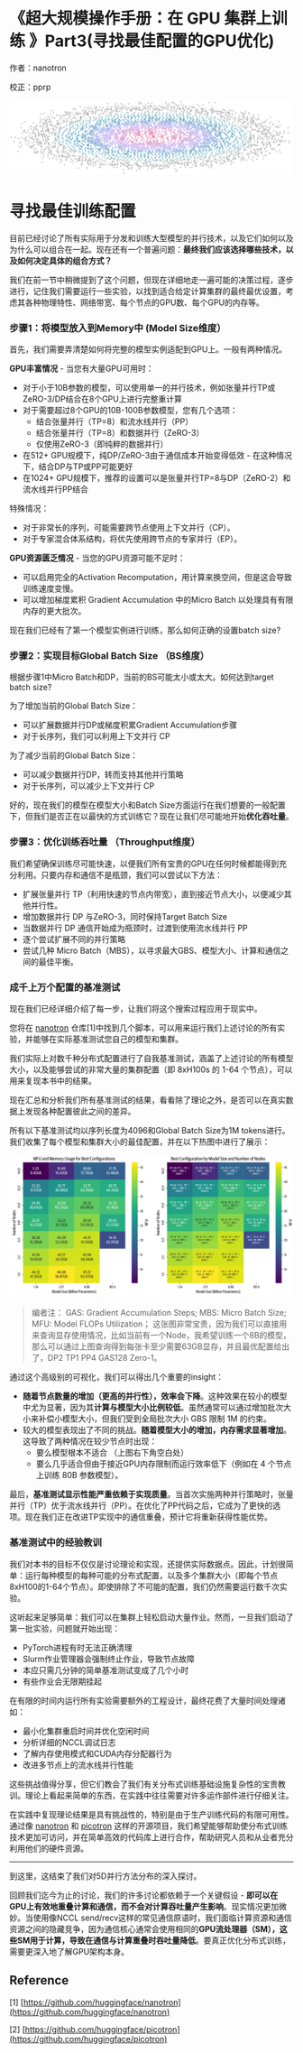 # 《超大规模操作手册：在 GPU 集群上训练 》Part3(寻找最佳配置的GPU优化)

作者：nanotron

校正：pprp

![](https://raw.githubusercontent.com/pprp/blogimagebed/main/part_3_image.png)

# 寻找最佳训练配置

目前已经讨论了所有实际用于分发和训练大型模型的并行技术，以及它们如何以及为什么可以组合在一起。现在还有一个普遍问题：**最终我们应该选择哪些技术，以及如何决定具体的组合方式？**

我们在前一节中稍微提到了这个问题，但现在详细地走一遍可能的决策过程，逐步进行，记住我们需要运行一些实验，以找到适合给定计算集群的最终最优设置，考虑其各种物理特性、网络带宽、每个节点的GPU数、每个GPU的内存等。

### **步骤1：将模型放入到Memory中 (Model Size维度）**

首先，我们需要弄清楚如何将完整的模型实例适配到GPU上。一般有两种情况。

**GPU丰富情况** - 当您有大量GPU可用时：

- 对于小于10B参数的模型，可以使用单一的并行技术，例如张量并行TP或ZeRO-3/DP结合在8个GPU上进行完整重计算
- 对于需要超过8个GPU的10B-100B参数模型，您有几个选项：
  - 结合张量并行（TP=8）和流水线并行（PP）
  - 结合张量并行（TP=8）和数据并行（ZeRO-3）
  - 仅使用ZeRO-3（即纯粹的数据并行）
- 在512+ GPU规模下，纯DP/ZeRO-3由于通信成本开始变得低效 - 在这种情况下，结合DP与TP或PP可能更好
- 在1024+ GPU规模下，推荐的设置可以是张量并行TP=8与DP（ZeRO-2）和流水线并行PP结合

特殊情况：

- 对于非常长的序列，可能需要跨节点使用上下文并行（CP）。
- 对于专家混合体系结构，将优先使用跨节点的专家并行（EP）。

**GPU资源匮乏情况** - 当您的GPU资源可能不足时：

- 可以启用完全的Activation Recomputation，用计算来换空间，但是这会导致训练速度变慢。
- 可以增加梯度累积 Gradient Accumulation 中的Micro Batch 以处理具有有限内存的更大批次。

现在我们已经有了第一个模型实例进行训练，那么如何正确的设置batch size?

### **步骤2：实现目标Global Batch Size （BS维度）**

根据步骤1中Micro Batch和DP，当前的BS可能太小或太大。如何达到target batch size?

为了增加当前的Global Batch Size：

- 可以扩展数据并行DP或梯度积累Gradient Accumulation步骤
- 对于长序列，我们可以利用上下文并行 CP

为了减少当前的Global Batch Size：

- 可以减少数据并行DP，转而支持其他并行策略
- 对于长序列，可以减少上下文并行 CP

好的，现在我们的模型在模型大小和Batch Size方面运行在我们想要的一般配置下，但我们是否正在以最快的方式训练它？现在让我们尽可能地开始**优化吞吐量**。

### **步骤3：优化训练吞吐量 （Throughput维度）**

我们希望确保训练尽可能快速，以便我们所有宝贵的GPU在任何时候都能得到充分利用。只要内存和通信不是瓶颈，我们可以尝试以下方法：

- 扩展张量并行 TP（利用快速的节点内带宽），直到接近节点大小，以便减少其他并行性。
- 增加数据并行 DP 与ZeRO-3，同时保持Target Batch Size
- 当数据并行 DP 通信开始成为瓶颈时，过渡到使用流水线并行 PP
- 逐个尝试扩展不同的并行策略
- 尝试几种 Micro Batch（MBS），以寻求最大GBS、模型大小、计算和通信之间的最佳平衡。

### **成千上万个配置的基准测试**

现在我们已经详细介绍了每一步，让我们将这个搜索过程应用于现实中。

您将在 [nanotron](https://github.com/huggingface/nanotron) 仓库[1]中找到几个脚本，可以用来运行我们上述讨论的所有实验，并能够在实际基准测试您自己的模型和集群。

我们实际上对数千种分布式配置进行了自我基准测试，涵盖了上述讨论的所有模型大小，以及能够尝试的非常大量的集群配置（即 8xH100s 的 1-64 个节点），可以用来复现本书中的结果。

现在汇总和分析我们所有基准测试的结果，看看除了理论之外，是否可以在真实数据上发现各种配置彼此之间的差异。

所有以下基准测试均以序列长度为4096和Global Batch Size为1M tokens进行。我们收集了每个模型和集群大小的最佳配置，并在以下热图中进行了展示：

![](https://raw.githubusercontent.com/pprp/blogimagebed/main/part_3_image%201.png)

> 编者注： GAS: Gradient Accumulation Steps; MBS: Micro Batch Size; MFU: Model FLOPs Utilization； 这张图非常宝贵，因为我们可以直接用来查询显存使用情况，比如当前有一个Node，我希望训练一个8B的模型，那么可以通过上图查询得到每张卡至少需要63GB显存，并且最优配置给出了，DP2 TP1 PP4 GAS128 Zero-1。

通过这个高级别的可视化，我们可以得出几个重要的insight：

- **随着节点数量的增加（更高的并行性），效率会下降**。这种效果在较小的模型中尤为显著，因为其**计算与模型大小比例较低**。虽然通常可以通过增加批次大小来补偿小模型大小，但我们受到全局批次大小 GBS 限制 1M 的约束。
- 较大的模型表现出了不同的挑战。**随着模型大小的增加，内存需求显著增加**。这导致了两种情况在较少节点时出现：
  - 要么模型根本不适合 （上图右下角空白处）
  - 要么几乎适合但由于接近GPU内存限制而运行效率低下（例如在 4 个节点上训练 80B 参数模型）。

最后，**基准测试显示性能严重依赖于实现质量**。当首次实施两种并行策略时，张量并行（TP）优于流水线并行（PP）。在优化了PP代码之后，它成为了更快的选项。现在我们正在改进TP实现中的通信重叠，预计它将重新获得性能优势。

### **基准测试中的经验教训**

我们对本书的目标不仅仅是讨论理论和实现，还提供实际数据点。因此，计划很简单：运行每种模型的每种可能的分布式配置，以及多个集群大小（即每个节点8xH100的1-64个节点）。即使排除了不可能的配置，我们仍然需要运行数千次实验。

这听起来足够简单：我们可以在集群上轻松启动大量作业。然而，一旦我们启动了第一批实验，问题就开始出现：

- PyTorch进程有时无法正确清理
- Slurm作业管理器会强制终止作业，导致节点故障
- 本应只需几分钟的简单基准测试变成了几个小时
- 有些作业会无限期挂起

在有限的时间内运行所有实验需要额外的工程设计，最终花费了大量时间处理诸如：

- 最小化集群重启时间并优化空闲时间
- 分析详细的NCCL调试日志
- 了解内存使用模式和CUDA内存分配器行为
- 改进多节点上的流水线并行性能

这些挑战值得分享，但它们教会了我们有关分布式训练基础设施复杂性的宝贵教训。理论上看起来简单的东西，在实践中往往需要对许多运作部件进行仔细关注。

在实践中复现理论结果是具有挑战性的，特别是由于生产训练代码的有限可用性。通过像 [nanotron](https://github.com/huggingface/nanotron) 和 [picotron](https://github.com/huggingface/picotron) 这样的开源项目，我们希望能够帮助使分布式训练技术更加可访问，并在简单高效的代码库上进行合作，帮助研究人员和从业者充分利用他们的硬件资源。

---

到这里，这结束了我们对5D并行方法分布的深入探讨。

回顾我们迄今为止的讨论，我们的许多讨论都依赖于一个关键假设 - **即可以在GPU上有效地重叠计算和通信，而不会对计算吞吐量产生影响**。现实情况更加微妙。当使用像NCCL send/recv这样的常见通信原语时，我们面临计算资源和通信资源之间的隐藏竞争，因为通信核心通常会使用相同的**GPU流处理器（SM），这些SM用于计算，导致在通信与计算重叠时吞吐量降低**。要真正优化分布式训练，需要更深入地了解GPU架构本身。

## Reference

[1] [https://github.com/huggingface/nanotron](https://github.com/huggingface/nanotron)

[2] [https://github.com/huggingface/picotron](https://github.com/huggingface/picotron)
